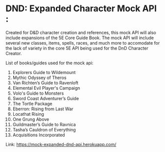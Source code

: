 # DND: Expanded Character Mock API :

Created for D&D character creation and references, this mock API will also include expansions of the 5E Core Guide Book. The mock API will include several new classes, items, spells, races, and much more to accomodate for the lack of variety in the core 5E API being used for the DnD Character Creator.

List of books/guides used for the mock api:

1. Explorers Guide to Wildemount 		
2. Mythic Odyssey of Theros
3. Van Richten’s Guide to Ravenloft		
4. Elemental Evil Player's Campaign
5. Volo's Guide to Monsters	
6. Sword Coast Adventurer’s Guide		
7. The Tortle Package				
8. Eberron: Rising from Last War		
9. Locathat Rising			
10. One Grung Above
11. Guildmaster’s Guide to Ravnica
12. Tasha’s Cauldron of Everything
13. Acquisitions Incorporated			
 
 
 Link:
 https://mock-expanded-dnd-api.herokuapp.com/
		

	



		
		


